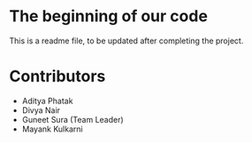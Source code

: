 # The beginning of our code

This is a readme file, to be updated after completing the project.

# Contributors
* Aditya Phatak
* Divya Nair
* Guneet Sura (Team Leader)
* Mayank Kulkarni